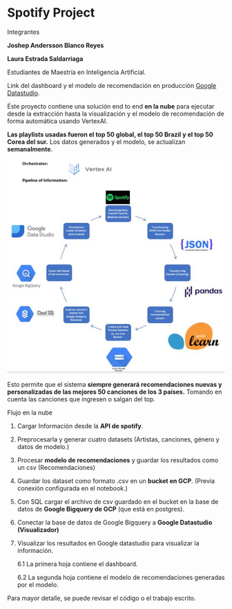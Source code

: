 
# Spotify Project

Integrantes 

**Joshep Andersson Blanco Reyes**

**Laura Estrada Saldarriaga**

Estudiantes de Maestría en Inteligencia Artificial. 

Link del dashboard y el modelo de recomendación en producción [Google Datastudio](https://lookerstudio.google.com/reporting/86e0b128-1eda-4927-ae03-42a04ea3a4d0).

Éste proyecto contiene una solución end to end **en la nube** para ejecutar desde la extracción hasta la visualización y el modelo de recomendación de forma automática usando VertexAI.

**Las playlists usadas fueron el top 50 global, el top 50 Brazil y el top 50 Corea del sur.** Los datos generados y el modelo, se actualizan **semanalmente**.



![alt text](https://github.com/Joshep1229/spotify_project/blob/main/Images/Pipeline%20Grafico.JPG?raw=true)

Esto permite que  el sistema **siempre generará recomendaciones nuevas y personalizadas de las mejores 50 canciones de los 3 países.** Tomando en cuenta las canciones que ingresen o salgan del top.

Flujo en la nube
1. Cargar Información desde la **API de spotify**.
2. Preprocesarla y generar cuatro datasets (Artistas, canciones, género y datos de modelo.)
3. Procesar **modelo de recomendaciones** y guardar los resultados como un csv (Recomendaciones)
3. Guardar los dataset como formato .csv en un **bucket en GCP**. (Previa conexión configurada en el notebook.)
4. Con SQL cargar el archivo de csv guardado en el bucket en la base de datos de **Google Bigquery de GCP** (que está en postgres).
5. Conectar la base de datos de Google Bigquery a **Google Datastudio (Visualizador)** 
6. Visualizar los resultados en Google datastudio para visualizar la información.

    6.1 La primera hoja contiene el dashboard.
    
    6.2 La segunda hoja contiene el modelo de recomendaciones generadas por el modelo.

Para mayor detalle, se puede revisar el código o el trabajo escrito.





	


